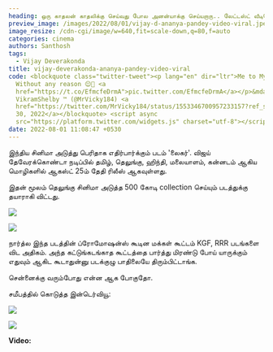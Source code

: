 ```yaml
---
heading: ஒரு காதலன் காதலிக்கு செய்வது போல அனன்யாக்கு செய்யறாரு.. லேட்டஸ்ட் வீடியோ வைரல்.
preview_image: /images/2022/08/01/vijay-d-ananya-pandey-video-viral.jpeg
image_resize: /cdn-cgi/image/w=640,fit=scale-down,q=80,f=auto
categories: cinema
authors: Santhosh
tags:
  - Vijay Deverakonda
title: vijay-deverakonda-ananya-pandey-video-viral
code: <blockquote class="twitter-tweet"><p lang="en" dir="ltr">Me to My lover
  Without any reason 😌🖤 <a
  href="https://t.co/EfmcfeDrmA">pic.twitter.com/EfmcfeDrmA</a></p>&mdash;
  VikramShelby ™ (@MrVicky184) <a
  href="https://twitter.com/MrVicky184/status/1553346700957233157?ref_src=twsrc%5Etfw">July
  30, 2022</a></blockquote> <script async
  src="https://platform.twitter.com/widgets.js" charset="utf-8"></script>
date: 2022-08-01 11:08:47 +0530
---
```

இந்திய சினிமா அடுத்து பெரிதாக எதிர்பார்க்கும் படம் 'லைகர்'. விஜய் தேவேரக்கொண்டா நடிப்பில் தமிழ், தெலுங்கு, ஹிந்தி, மலையாளம், கன்னடம் ஆகிய மொழிகளில் ஆகஸ்ட் 25ம் தேதி ரிலீஸ் ஆகவுள்ளது.

இதன் மூலம் தெலுங்கு சினிமா அடுத்த 500 கோடி collection செய்யும் படத்துக்கு தயாராகி விட்டது.

![](/images/2022/08/01/liger-vijay-ananya-1.jpeg)

![](/images/2022/08/01/liger-vijay-ananya-2.jpeg)

நார்த்ல இந்த படத்தின் ப்ரோமோஷன்ஸ் கூடின மக்கள் கூட்டம் KGF, RRR படங்களை விட அதிகம். அந்த கட்டுங்கடங்காத கூட்டத்தை பார்த்து மிரண்டு போய் யாருக்கும் எதுவும் ஆகிட கூடாதுன்னு படக்குழு பாதிலையே திரும்பிட்டாங்க.

சென்னைக்கு வரும்போது என்ன ஆக போகுதோ. 

சமீபத்தில் கொடுத்த இன்டெர்வியூ:

![](/images/2022/08/01/liger-vijay-ananya-3.jpeg)

![](/images/2022/08/01/liger-vijay-ananya-4.jpeg)

**Video:**